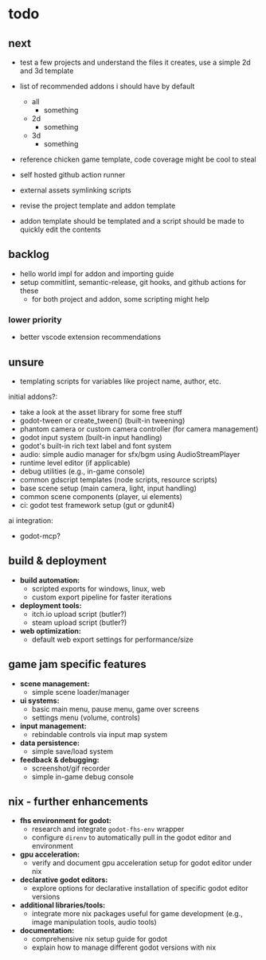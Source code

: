 # todo

## next

- test a few projects and understand the files it creates, use a simple 2d and 3d template
- list of recommended addons i should have by default
  - all
    - something
  - 2d
    - something
  - 3d
    - something
- reference chicken game template, code coverage might be cool to steal

- self hosted github action runner
- external assets symlinking scripts
- revise the project template and addon template
- addon template should be templated and a script should be made to quickly edit the contents

## backlog

- hello world impl for addon and importing guide
- setup commitlint, semantic-release, git hooks, and github actions for these
  - for both project and addon, some scripting might help

### lower priority

- better vscode extension recommendations

## unsure

- templating scripts for variables like project name, author, etc.

initial addons?:

- take a look at the asset library for some free stuff
- godot-tween or create_tween() (built-in tweening)
- phantom camera or custom camera controller (for camera management)
- godot input system (built-in input handling)
- godot's built-in rich text label and font system
- audio: simple audio manager for sfx/bgm using AudioStreamPlayer
- runtime level editor (if applicable)
- debug utilities (e.g., in-game console)
- common gdscript templates (node scripts, resource scripts)
- base scene setup (main camera, light, input handling)
- common scene components (player, ui elements)
- ci: godot test framework setup (gut or gdunit4)

ai integration:

- godot-mcp?

## build & deployment

- **build automation:**
  - scripted exports for windows, linux, web
  - custom export pipeline for faster iterations
- **deployment tools:**
  - itch.io upload script (butler?)
  - steam upload script (butler?)
- **web optimization:**
  - default web export settings for performance/size

## game jam specific features

- **scene management:**
  - simple scene loader/manager
- **ui systems:**
  - basic main menu, pause menu, game over screens
  - settings menu (volume, controls)
- **input management:**
  - rebindable controls via input map system
- **data persistence:**
  - simple save/load system
- **feedback & debugging:**
  - screenshot/gif recorder
  - simple in-game debug console

## nix - further enhancements

- **fhs environment for godot:**
  - research and integrate `godot-fhs-env` wrapper
  - configure `direnv` to automatically pull in the godot editor and environment
- **gpu acceleration:**
  - verify and document gpu acceleration setup for godot editor under nix
- **declarative godot editors:**
  - explore options for declarative installation of specific godot editor versions
- **additional libraries/tools:**
  - integrate more nix packages useful for game development (e.g., image manipulation tools, audio tools)
- **documentation:**
  - comprehensive nix setup guide for godot
  - explain how to manage different godot versions with nix
